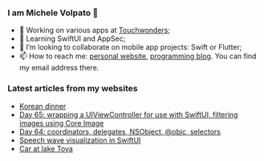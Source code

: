 ### I am Michele Volpato 👋

- 🔭 Working on various apps at [Touchwonders](https://touchwonders.com);
- 🌱 Learning SwiftUI and AppSec;
- 👯 I’m looking to collaborate on mobile app projects: Swift or Flutter;
- 📫 How to reach me: [personal website](https://volpato.nl), [programming blog](https://ishouldgotosleep.com). You can find my email address there.

<!--
**mvolpato/mvolpato** is a ✨ _special_ ✨ repository because its `README.md` (this file) appears on your GitHub profile.

Here are some ideas to get you started:

- 🔭 I’m currently working on ...
- 🌱 I’m currently learning ...
- 👯 I’m looking to collaborate on ...
- 🤔 I’m looking for help with ...
- 💬 Ask me about ...
- 📫 How to reach me: ...
- 😄 Pronouns: ...
- ⚡ Fun fact: ...
-->

### Latest articles from my websites

<!-- BLOG-POST-LIST:START -->
- [Korean dinner](https://volpato.nl/korean-dinner/)
- [Day 65:  wrapping a UIViewController for use with SwiftUI, filtering images using Core Image](https://ishouldgotosleep.com/100-days-swiftui/day-65-wrapping-a-uiviewcontroller-for-use-with-swiftui-filtering-images-using-core-image)
- [Day 64:  coordinators, delegates, NSObject, @objc, selectors](https://ishouldgotosleep.com/100-days-swiftui/day-64-coordinators-for-swiftui-view-controllers)
- [Speech wave visualization in SwiftUI](https://ishouldgotosleep.com/tutorials/speech-wave-visualization-in-swiftui)
- [Car at lake Toya](https://volpato.nl/untitled/)
<!-- BLOG-POST-LIST:END -->
